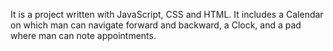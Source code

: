 It is a project written with JavaScript, CSS and HTML.
It includes a Calendar on which man can navigate forward and backward, a Clock, and a pad where man can note appointments. 
